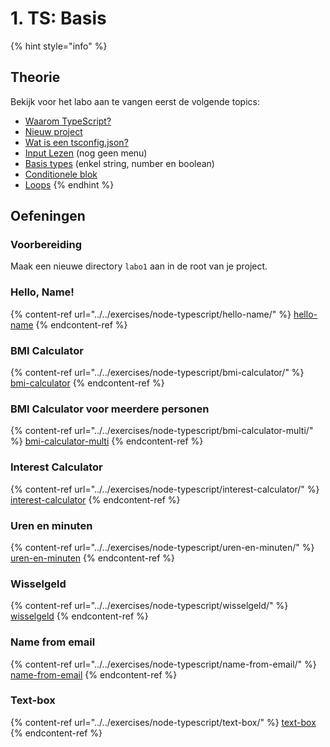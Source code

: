 # 1. TS: Basis

{% hint style="info" %}
## Theorie

Bekijk voor het labo aan te vangen eerst de volgende topics:

* [Waarom TypeScript?](../../cursus/nodejs-+-typescript/waarom-typescript.md)
* [Nieuw project](../../cursus/nodejs-+-typescript/projectmaken.md)
* [Wat is een tsconfig.json?](../../cursus/wat-is-nodejs/wat-is-een-tsconfig.json.md)
* [Input Lezen](../../cursus/nodejs-+-typescript/input-lezen.md) (nog geen menu)
* [Basis types](../../cursus/nodejs-+-typescript/type-systeem/basic-types.md) (enkel string, number en boolean)
* [Conditionele blok](../../cursus/wat-is-nodejs/conditionele-blok.md)
* [Loops](../../cursus/wat-is-nodejs/loops.md)
{% endhint %}

## Oefeningen

### Voorbereiding

Maak een nieuwe directory `labo1` aan in de root van je project.

### Hello, Name!

{% content-ref url="../../exercises/node-typescript/hello-name/" %}
[hello-name](../../exercises/node-typescript/hello-name/)
{% endcontent-ref %}

### BMI Calculator

{% content-ref url="../../exercises/node-typescript/bmi-calculator/" %}
[bmi-calculator](../../exercises/node-typescript/bmi-calculator/)
{% endcontent-ref %}

### BMI Calculator voor meerdere personen

{% content-ref url="../../exercises/node-typescript/bmi-calculator-multi/" %}
[bmi-calculator-multi](../../exercises/node-typescript/bmi-calculator-multi/)
{% endcontent-ref %}

### Interest Calculator

{% content-ref url="../../exercises/node-typescript/interest-calculator/" %}
[interest-calculator](../../exercises/node-typescript/interest-calculator/)
{% endcontent-ref %}

### Uren en minuten

{% content-ref url="../../exercises/node-typescript/uren-en-minuten/" %}
[uren-en-minuten](../../exercises/node-typescript/uren-en-minuten/)
{% endcontent-ref %}

### Wisselgeld

{% content-ref url="../../exercises/node-typescript/wisselgeld/" %}
[wisselgeld](../../exercises/node-typescript/wisselgeld/)
{% endcontent-ref %}

### Name from email

{% content-ref url="../../exercises/node-typescript/name-from-email/" %}
[name-from-email](../../exercises/node-typescript/name-from-email/)
{% endcontent-ref %}

### Text-box

{% content-ref url="../../exercises/node-typescript/text-box/" %}
[text-box](../../exercises/node-typescript/text-box/)
{% endcontent-ref %}
